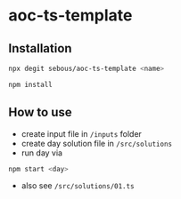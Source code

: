# aoc-ts-template

## Installation

```bash
npx degit sebous/aoc-ts-template <name>
```

```bash
npm install
```

## How to use
- create input file in `/inputs` folder
- create day solution file in `/src/solutions`
- run day via
```bash
npm start <day>
```
- also see `/src/solutions/01.ts`